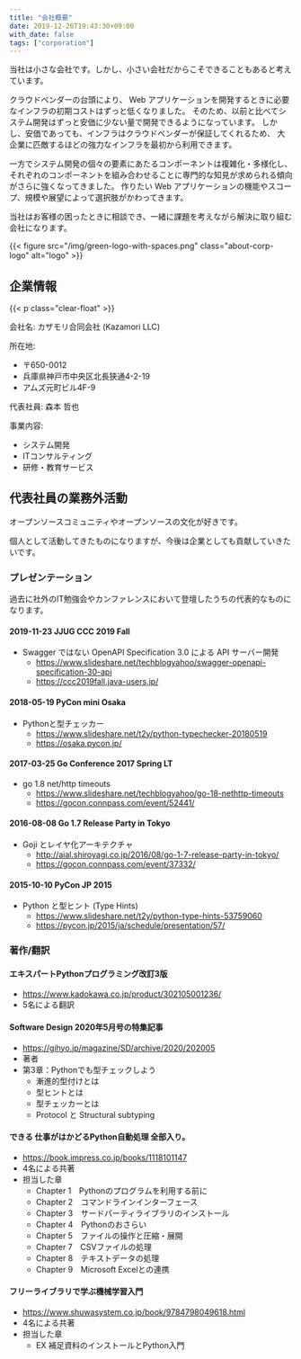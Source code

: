 ```yaml
---
title: "会社概要"
date: 2019-12-26T19:43:30+09:00
with_date: false
tags: ["corporation"]
---
```


当社は小さな会社です。しかし、小さい会社だからこそできることもあると考えています。

クラウドベンダーの台頭により、
Web アプリケーションを開発するときに必要なインフラの初期コストはずっと低くなりました。
そのため、以前と比べてシステム開発はずっと安価に少ない量で開発できるようになっています。
しかし、安価であっても、インフラはクラウドベンダーが保証してくれるため、
大企業に匹敵するほどの強力なインフラを最初から利用できます。

一方でシステム開発の個々の要素にあたるコンポーネントは複雑化・多様化し、
それぞれのコンポーネントを組み合わせることに専門的な知見が求められる傾向がさらに強くなってきました。
作りたい Web アプリケーションの機能やスコープ、規模や展望によって選択肢がかわってきます。

当社はお客様の困ったときに相談でき、一緒に課題を考えながら解決に取り組む会社になります。

{{< figure src="/img/green-logo-with-spaces.png" class="about-corp-logo" alt="logo" >}}

## 企業情報

{{< p class="clear-float" >}}

会社名: カザモリ合同会社 (Kazamori LLC)

所在地:
* 〒650-0012
* 兵庫県神戸市中央区北長狭通4-2-19
* アムズ元町ビル4F-9

代表社員: 森本 哲也

事業内容:

* システム開発
* ITコンサルティング
* 研修・教育サービス

## 代表社員の業務外活動

オープンソースコミュニティやオープンソースの文化が好きです。

個人として活動してきたものになりますが、今後は企業としても貢献していきたいです。

### プレゼンテーション

過去に社外のIT勉強会やカンファレンスにおいて登壇したうちの代表的なものになります。

#### 2019-11-23 JJUG CCC 2019 Fall

* Swagger ではない OpenAPI Specification 3.0 による API サーバー開発
  * https://www.slideshare.net/techblogyahoo/swagger-openapi-specification-30-api
  * https://ccc2019fall.java-users.jp/

#### 2018-05-19 PyCon mini Osaka

* Pythonと型チェッカー
  * https://www.slideshare.net/t2y/python-typechecker-20180519
  * https://osaka.pycon.jp/

#### 2017-03-25 Go Conference 2017 Spring LT

* go 1.8 net/http timeouts
  * https://www.slideshare.net/techblogyahoo/go-18-nethttp-timeouts
  * https://gocon.connpass.com/event/52441/

#### 2016-08-08 Go 1.7 Release Party in Tokyo

* Goji とレイヤ化アーキテクチャ
  * http://aial.shiroyagi.co.jp/2016/08/go-1-7-release-party-in-tokyo/
  * https://gocon.connpass.com/event/37332/

#### 2015-10-10 PyCon JP 2015

* Python と型ヒント (Type Hints)
  * https://www.slideshare.net/t2y/python-type-hints-53759060
  * https://pycon.jp/2015/ja/schedule/presentation/57/

### 著作/翻訳

#### エキスパートPythonプログラミング改訂3版

* https://www.kadokawa.co.jp/product/302105001236/
* 5名による翻訳

#### Software Design 2020年5月号の特集記事

* https://gihyo.jp/magazine/SD/archive/2020/202005
* 著者
* 第3章：Pythonでも型チェックしよう
  * 漸進的型付けとは
  * 型ヒントとは
  * 型チェッカーとは
  * Protocol と Structural subtyping

#### できる 仕事がはかどるPython自動処理 全部入り。

* https://book.impress.co.jp/books/1118101147
* 4名による共著
* 担当した章
  * Chapter 1　Pythonのプログラムを利用する前に
  * Chapter 2　コマンドラインインターフェース
  * Chapter 3　サードパーティライブラリのインストール
  * Chapter 4　Pythonのおさらい
  * Chapter 5　ファイルの操作と圧縮・展開
  * Chapter 7　CSVファイルの処理
  * Chapter 8　テキストデータの処理
  * Chapter 9　Microsoft Excelとの連携

#### フリーライブラリで学ぶ機械学習入門

* https://www.shuwasystem.co.jp/book/9784798049618.html
* 4名による共著
* 担当した章
  * EX 補足資料のインストールとPython入門
